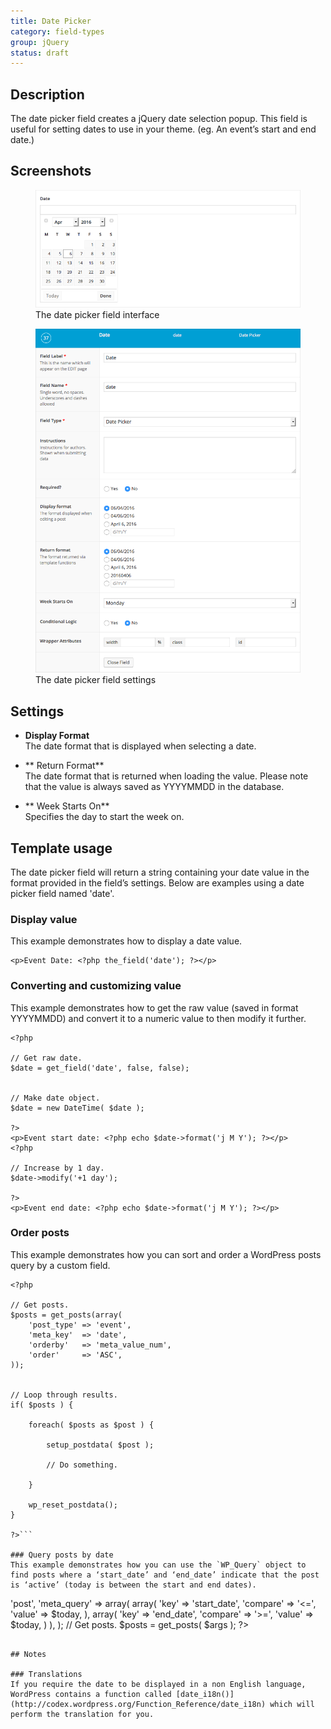 ```yaml
---
title: Date Picker
category: field-types
group: jQuery
status: draft
---
```


## Description
The date picker field creates a jQuery date selection popup. This field is useful for setting dates to use in your theme. (eg. An event’s start and end date.)

## Screenshots
<div class="gallery">
	<figure>
		<a href="https://raw.githubusercontent.com/AdvancedCustomFields/docs/master/assets/acf-date-picker-field-interface.png">
			<img src="https://raw.githubusercontent.com/AdvancedCustomFields/docs/master/assets/acf-date-picker-field-interface.png" alt="acf-user-field-interface" />
		</a>
		<figcaption>The date picker field interface</figcaption>
	</figure>
	<figure>
		<a href="https://raw.githubusercontent.com/AdvancedCustomFields/docs/master/assets/acf-date-picker-field-settings.png">
			<img src="https://raw.githubusercontent.com/AdvancedCustomFields/docs/master/assets/acf-date-picker-field-settings.png" alt="acf-user-field-settings" />
		</a>
		<figcaption>The date picker field settings</figcaption>
	</figure>
</div>

## Settings
- **Display Format**  
  The date format that is displayed when selecting a date.

- ** Return Format**  
  The date format that is returned when loading the value. Please note that the value is always saved as YYYYMMDD in the database.

- ** Week Starts On**  
  Specifies the day to start the week on.

## Template usage
The date picker field will return a string containing your date value in the format provided in the field’s settings. Below are examples using a date picker field named 'date'.

### Display value
This example demonstrates how to display a date value.
```
<p>Event Date: <?php the_field('date'); ?></p>
```

### Converting and customizing value
This example demonstrates how to get the raw value (saved in format YYYYMMDD) and convert it to a numeric value to then modify it further.
```
<?php 

// Get raw date.
$date = get_field('date', false, false);


// Make date object.
$date = new DateTime( $date );

?>
<p>Event start date: <?php echo $date->format('j M Y'); ?></p>
<?php 

// Increase by 1 day.
$date->modify('+1 day');
	
?>
<p>Event end date: <?php echo $date->format('j M Y'); ?></p>
```

### Order posts
This example demonstrates how you can sort and order a WordPress posts query by a custom field.
```
<?php 

// Get posts.
$posts = get_posts(array(
	'post_type' => 'event',
	'meta_key'  => 'date',
	'orderby'   => 'meta_value_num',
	'order'     => 'ASC',
));


// Loop through results.
if( $posts ) {
	
	foreach( $posts as $post ) {
		
		setup_postdata( $post );

		// Do something.

	}

	wp_reset_postdata();
}

?>```

### Query posts by date
This example demonstrates how you can use the `WP_Query` object to find posts where a ‘start_date’ and ‘end_date’ indicate that the post is ‘active’ (today is between the start and end dates).
```
<?php 

$today = date('Ymd');

$args = array (
    'post_type' => 'post',
    'meta_query' => array(
		array(
	        'key'     => 'start_date',
	        'compare' => '<=',
	        'value'   => $today,
	    ),
	     array(
	        'key'     => 'end_date',
	        'compare' => '>=',
	        'value'   => $today,
	    )
    ),
);

// Get posts.
$posts = get_posts( $args );
?>
```

## Notes

### Translations
If you require the date to be displayed in a non English language, WordPress contains a function called [date_i18n()](http://codex.wordpress.org/Function_Reference/date_i18n) which will perform the translation for you.
```
<?php

$dateformatstring = "l d F, Y";
$unixtimestamp = strtotime(get_field('date'));

echo date_i18n( $dateformatstring, $unixtimestamp );

?>
```
